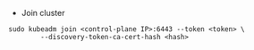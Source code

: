 - Join cluster
```
sudo kubeadm join <control-plane IP>:6443 --token <token> \
        --discovery-token-ca-cert-hash <hash>
```
